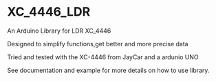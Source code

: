 # XC_4446_LDR

An Arduino Library for LDR XC_4446

Designed to simplify functions,get better and more precise data

Tried and tested with the XC-4446 from JayCar and a ardunio UNO

See documentation and example for more details on how to use library.
